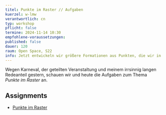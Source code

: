 ```yaml
---
titel: Punkte im Raster // Aufgaben
kuerzel: w-lmw
verantwortlich: cn
typ: workshop
pflicht: false
termine: 2024-11-14 10:30
empfohlene-voraussetzungen:
published: false
dauer: 120
raum: Open Space, S22
info: Jetzt entwickeln wir größere Formationen aus Punkten, die wir in verschiedenen Rastern anordnen. Neben unterschiedlichen Rastervarianten spielen hier die Themen Ordnung vs. Unordnung sowie Verdichtung und Auflösung meistens eine Rolle. Jetzt binden wir aber auch vermehrt Parameter an verschiedene externe Gegebenheiten, z.B. die Viewportgröße oder Zeigerposition.
---
```


Wegen Karneval, der geteilten Veranstaltung und meinem irrsinnig langen Redeanteil gestern, schauen wir und heute die Aufgaben zum Thema *Punkte im Raster* an.

## Assignments
- [Punkte im Raster](/generative-gestaltung/assignments/02-punkt-03-advanced/)
